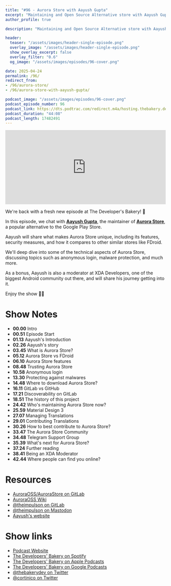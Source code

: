 ```yaml
---
title: "#96 - Aurora Store with Aayush Gupta"
excerpt: "Maintaining and Open Source Alternative store with Aayush Gupta and Aurora Store"
author_profile: true

description: "Maintaining and Open Source Alternative store with Aayush Gupta and Aurora Store"

header:
  teaser: "/assets/images/header-single-episode.png"
  overlay_image: "/assets/images/header-single-episode.png"
  show_overlay_excerpt: false
  overlay_filter: "0.6"
  og_image: "/assets/images/episodes/96-cover.png"

date: 2025-04-24
permalink: /96/
redirect_from:
- /96/aurora-store/
- /96/aurora-store-with-aayush-gupta/

podcast_image: "/assets/images/episodes/96-cover.png"
podcast_episode_number: 96
podcast_link: https://dts.podtrac.com/redirect.m4a/hosting.thebakery.dev/96-thedevelopersbakery-aurorastore.m4a
podcast_duration: "44:08"
podcast_length: 17482491
---
```


<iframe src="https://open.spotify.com/embed-podcast/show/4jV6Yoz7D38sZJlYMzJm3k" width="100%" height="232" frameborder="0" allowtransparency="true" allow="encrypted-media"></iframe>

We're back with a fresh new episode at The Developer's Bakery! 🎉

In this episode, we chat with [**Aayush Gupta**](https://mastodon.social/@theimpulson), the maintainer of [**Aurora Store**](https://gitlab.com/AuroraOSS/AuroraStore), a popular alternative to the Google Play Store.

Aayush will share what makes Aurora Store unique, including its features, security measures, and how it compares to other similar stores like FDroid.

We'll deep dive into some of the technical aspects of Aurora Store, discussing topics such as anonymous login, malware protection, and much more.

As a bonus, Aayush is also a moderator at XDA Developers, one of the biggest Android community out there, and will share his journey getting into it.

Enjoy the show 👨‍🍳

# Show Notes

- **00.00** Intro
- **00.51** Episode Start
- **01.13** Aayush's Introduction
- **02.26** Aayush's story
- **03.45** What is Aurora Store?
- **05.12** Aurora Store vs FDroid
- **06.10** Aurora Store features
- **08.48** Trusting Aurora Store
- **10.58** Anonymous login
- **13.30** Protecting against malwares
- **14.48** Where to download Aurora Store?
- **16.11** GitLab vs GitHub
- **17.21** Discoverability on GitLab
- **18.51** The history of this project
- **24.42** Who's maintaining Aurora Store now?
- **25.59** Material Design 3
- **27.07** Managing Translations
- **29.01** Contributing Translations
- **30.26** How to best contribute to Aurora Store?
- **33.47** The Aurora Store Community
- **34.48** Telegram Support Group
- **35.39** What's next for Aurora Store?
- **37.24** Further reading
- **38.41** Being an XDA Moderator
- **42.44** Where people can find you online?

# Resources

* <i class="fab fa-gitlab"></i> [AuroraOSS/AuroraStore on GitLab](https://gitlab.com/AuroraOSS/AuroraStore)
* <i class="fas fa-link"></i> [AuroraOSS Wiki](https://auroraoss.gitbook.io/wiki)
* <i class="fab fa-gitlab"></i> [@theimpulson on GitLab](https://gitlab.com/theimpulson)
* <i class="fab fa-mastodon"></i> [@theimpulson on Mastodon](https://mastodon.social/@theimpulson)
* <i class="fas fa-link"></i> [Aayush's website](https://aayush.io/)

# Show links

* <i class="fas fa-link"></i> [Podcast Website](https://thebakery.dev)
* <i class="fab fa-spotify"></i> [The Developers' Bakery on Spotify](https://open.spotify.com/show/4jV6Yoz7D38sZJlYMzJm3k?si=AL3ske_0R_CKlEScMhYhug)
* <i class="fas fa-podcast"></i> [The Developers' Bakery on Apple Podcasts](https://podcasts.apple.com/us/podcast/the-developers-bakery/id1542849034)
* <i class="fab fa-google-play"></i> [The Developers' Bakery on Google Podcasts](https://podcasts.google.com/feed/aHR0cHM6Ly90aGViYWtlcnkuZGV2L3BvZGNhc3QueG1s)
* <i class="fab fa-twitter"></i> [@thebakerydev on Twitter](https://twitter.com/thebakerydev)
* <i class="fab fa-twitter"></i> [@cortinico on Twitter](https://twitter.com/cortinico)

